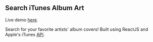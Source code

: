 ## Search iTunes Album Art

Live demo [here](https://hextobin.github.io/itunesart/).

Search for your favorite artists' album covers! Built using ReactJS and Apple's iTunes [API](https://affiliate.itunes.apple.com/resources/documentation/itunes-store-web-service-search-api/).